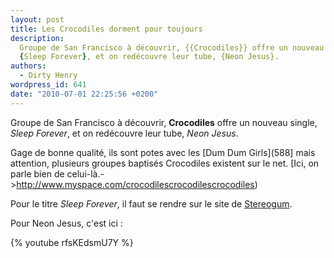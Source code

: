 ```yaml
---
layout: post
title: Les Crocodiles dorment pour toujours
description:
  Groupe de San Francisco à découvrir, {{Crocodiles}} offre un nouveau single,
  {Sleep Forever}, et on redécouvre leur tube, {Neon Jesus}.
authors:
  - Dirty Henry
wordpress_id: 641
date: "2010-07-01 22:25:56 +0200"
---
```


Groupe de San Francisco à découvrir, **Crocodiles** offre un nouveau single,
_Sleep Forever_, et on redécouvre leur tube, _Neon Jesus_.

Gage de bonne qualité, ils sont potes avec les [Dum Dum Girls](588] mais
attention, plusieurs groupes baptisés Crocodiles existent sur le net. [Ici, on
parle bien de celui-là.->http://www.myspace.com/crocodilescrocodilescrocodiles)

Pour le titre _Sleep Forever_, il faut se rendre sur le site de
[Stereogum](http://stereogum.com/408972/crocodiles-sleep-forever-stereogum-premiere/mp3s/).

Pour Neon Jesus, c'est ici :

{% youtube rfsKEdsmU7Y %}
